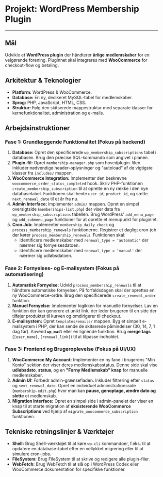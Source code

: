 # Projekt: WordPress Membership Plugin

---

## Mål

Udvikle et **WordPress plugin** der håndterer **årlige medlemskaber** for en velgørende forening. Pluginnet skal integreres med **WooCommerce** for checkout-flow og betaling.

## Arkitektur & Teknologier

* **Platform:** WordPress & WooCommerce.
* **Database:** En ny, dedikeret MySQL-tabel for medlemskaber.
* **Sprog:** PHP, JavaScript, HTML, CSS.
* **Struktur:** Følg den skitserede mappestruktur med separate klasser for kernefunktionalitet, administration og e-mails.

## Arbejdsinstruktioner

### Fase 1: Grundlæggende Funktionalitet (Fokus på backend)

1.  **Database:** Opret den specificerede `wp_membership_subscriptions` tabel i databasen. Brug den præcise SQL-kommando som angivet i planen.
2.  **Plugin-fil:** Opret `membership-manager.php` som hovedplugin-filen. Inkluder nødvendige header-oplysninger og "autoload" af de vigtigste klasser fra `includes/` mappen.
3.  **WooCommerce Integration:** Implementer den beskrevne `woocommerce_order_status_completed` hook. Skriv PHP-funktionen `create_membership_subscription` til at oprette en ny række i den nye databasetabel. Funktionen skal hente `user_id`, `product_id`, og sætte `next_renewal_date` til et år fra nu.
4.  **Admin Interface:** Implementer `admin/` mappen. Opret en simpel oversigtside (`memberships-list.php`) der viser data fra `wp_membership_subscriptions` tabellen. Brug WordPress' `add_menu_page` og `add_submenu_page` funktioner for at oprette et menupunkt for plugin'et.
5.  **Cron Job:** Implementer `membership_daily_check` og `process_membership_renewals` funktionerne. Registrer et dagligt cron-job der kører `process_membership_renewals`. Funktionen skal:
    * Identificere medlemskaber med `renewal_type = 'automatic'` der nærmer sig fornyelsesdatoen.
    * Identificere medlemskaber med `renewal_type = 'manual'` der nærmer sig udløbsdatoen.

### Fase 2: Fornyelses- og E-mailsystem (Fokus på automatisering)

1.  **Automatisk Fornyelse:** Udvid `process_membership_renewals` til at håndtere automatiske fornyelser. På forfaldsdagen skal der oprettes en ny WooCommerce-ordre. Brug den specificerede `create_renewal_order` funktion.
2.  **Manuel Fornyelse:** Implementer logikken for manuelle fornyelser. Lav en funktion der kan generere et unikt link, der leder brugeren til en side der tilføjer produktet til kurven og omdirigerer til checkout.
3.  **E-mailsystem:** Opret `templates/emails/` mappen. Byg et simpelt e-mailsystem i PHP, der kan sende de skitserede påmindelser (30, 14, 7, 1 dag før). Anvend **`wp_mail`** eller en lignende funktion. Brug **merge tags** (`[user_name]`, `[renewal_link]`) til at tilpasse indholdet.

### Fase 3: Frontend og Brugeroplevelse (Fokus på UI/UX)

1.  **WooCommerce My Account:** Implementer en ny fane i brugerens "Min Konto" sektion der viser deres medlemskabsstatus. Denne side skal vise **udløbsdato**, **status**, og en **"Forny Medlemskab" knap** for manuelle medlemskaber.
2.  **Admin UI:** Forbedr admin-grænsefladen. Inkluder filtrering efter `status` og `next_renewal_date`. Opret en individuel administrationsside (`membership-edit.php`) hvor man kan **pause, genoptage, ændre dato og slette** et medlemskab.
3.  **Migration Interface:** Opret en simpel side i admin-panelet der viser en knap til at starte migration af **eksisterende WooCommerce Subscriptions** ved hjælp af `migrate_woocommerce_subscription` funktionen.

## Tekniske retningslinjer & Værktøjer

* **Shell:** Brug Shell-værktøjet til at køre `wp-cli` kommandoer, f.eks. til at opdatere en database-tabel efter en vellykket migrering eller til at simulere cron-jobs.
* **FileSystem:** Brug FileSystem til at skrive og redigere alle plugin-filer.
* **WebFetch:** Brug WebFetch til at slå op i WordPress Codex eller WooCommerce dokumentation for specifikke funktioner.
